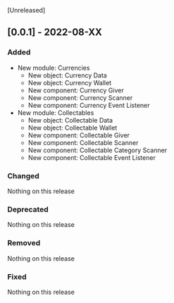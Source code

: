 [Unreleased]

## [0.0.1] - 2022-08-XX
### Added
- New module: Currencies
    - New object: Currency Data
    - New object: Currency Wallet
    - New component: Currency Giver
    - New component: Currency Scanner
    - New component: Currency Event Listener
- New module: Collectables
    - New object: Collectable Data
    - New object: Collectable Wallet
    - New component: Collectable Giver
    - New component: Collectable Scanner
    - New component: Collectable Category Scanner
    - New component: Collectable Event Listener

### Changed
Nothing on this release

### Deprecated
Nothing on this release

### Removed
Nothing on this release

### Fixed
Nothing on this release
